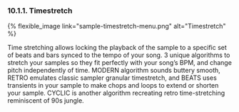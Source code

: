 ---
---

### 10.1.1. Timestretch

{% flexible_image link="sample-timestretch-menu.png" alt="Timestretch" %}

Time stretching allows locking the playback of the sample to a specific set of beats and bars synced to the tempo of your song. 3 unique algorithms to stretch your samples so they fit perfectly with your song’s BPM, and change pitch independently of time. MODERN algorithm sounds buttery smooth, RETRO emulates classic sampler granular timestretch, and BEATS uses transients in your sample to make chops and loops to extend or shorten your sample. CYCLIC is another algorithm recreating retro time-stretching reminiscent of 90s jungle.
